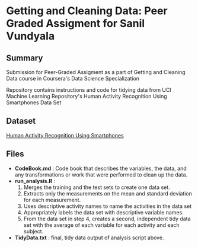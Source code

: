 # Getting and Cleaning Data: Peer Graded Assigment for Sanil Vundyala
## Summary
Submission for Peer-Graded Assigment as a part of Getting and Cleaning Data course in Coursera's Data Science Specialization

Repository contains instructions and code for tidying data from UCI Machine Learning Repository's Human Activity Recognition Using Smartphones Data Set

## Dataset
[Human Activity Recognition Using Smartphones](http://archive.ics.uci.edu/ml/datasets/Human+Activity+Recognition+Using+Smartphones)

## Files
- **CodeBook.md** : Code book that describes the variables, the data, and any transformations or work that were performed to clean up the data.
- **run_analysis.R** :  
  1. Merges the training and the test sets to create one data set.
  2. Extracts only the measurements on the mean and standard deviation for each measurement.
  3. Uses descriptive activity names to name the activities in the data set
  4. Appropriately labels the data set with descriptive variable names.
  5. From the data set in step 4, creates a second, independent tidy data set with the average of each variable for each activity and each subject.
- **TidyData.txt** : final, tidy data output of analysis script above.
